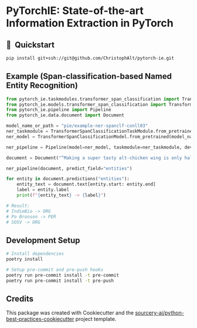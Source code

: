 # PyTorchIE: State-of-the-art Information Extraction in PyTorch

## 🚀&nbsp;&nbsp;Quickstart

```sh
pip install git+ssh://git@github.com/ChristophAlt/pytorch-ie.git
```

## Example (Span-classification-based Named Entity Recognition)

```python
from pytorch_ie.taskmodules.transformer_span_classification import TransformerSpanClassificationTaskModule
from pytorch_ie.models.transformer_span_classification import TransformerSpanClassificationModel
from pytorch_ie.pipeline import Pipeline
from pytorch_ie.data.document import Document

model_name_or_path = "pie/example-ner-spanclf-conll03"
ner_taskmodule = TransformerSpanClassificationTaskModule.from_pretrained(model_name_or_path)
ner_model = TransformerSpanClassificationModel.from_pretrained(model_name_or_path)

ner_pipeline = Pipeline(model=ner_model, taskmodule=ner_taskmodule, device=-1)

document = Document("“Making a super tasty alt-chicken wing is only half of it,” said Po Bronson, general partner at SOSV and managing director of IndieBio.")

ner_pipeline(document, predict_field="entities")

for entity in document.predictions("entities"):
    entity_text = document.text[entity.start: entity.end]
    label = entity.label
    print(f"{entity_text} -> {label}")

# Result:
# IndieBio -> ORG
# Po Bronson -> PER
# SOSV -> ORG
```

## Development Setup
```sh
# Install dependencies
poetry install

# Setup pre-commit and pre-push hooks
poetry run pre-commit install -t pre-commit
poetry run pre-commit install -t pre-push
```

## Credits
This package was created with Cookiecutter and the [sourcery-ai/python-best-practices-cookiecutter](https://github.com/sourcery-ai/python-best-practices-cookiecutter) project template.

